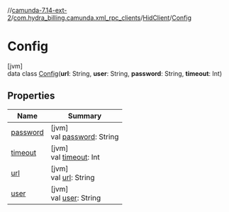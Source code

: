 //[camunda-7.14-ext-2](../../../../index.md)/[com.hydra_billing.camunda.xml_rpc_clients](../../index.md)/[HidClient](../index.md)/[Config](index.md)

# Config

[jvm]\
data class [Config](index.md)(**url**: String, **user**: String, **password**: String, **timeout**: Int)

## Properties

| Name | Summary |
|---|---|
| [password](password.md) | [jvm]<br>val [password](password.md): String |
| [timeout](timeout.md) | [jvm]<br>val [timeout](timeout.md): Int |
| [url](url.md) | [jvm]<br>val [url](url.md): String |
| [user](user.md) | [jvm]<br>val [user](user.md): String |
